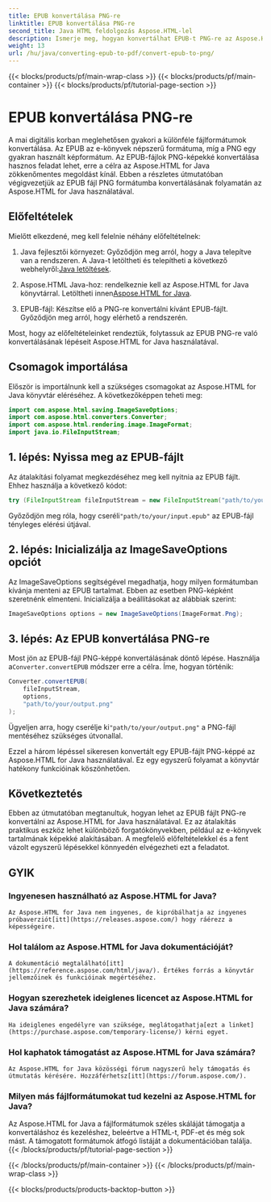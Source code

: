 ```yaml
---
title: EPUB konvertálása PNG-re
linktitle: EPUB konvertálása PNG-re
second_title: Java HTML feldolgozás Aspose.HTML-lel
description: Ismerje meg, hogyan konvertálhat EPUB-t PNG-re az Aspose.HTML for Java használatával. Kövesse lépésenkénti útmutatónkat, és tegye vonzóvá e-könyveinek tartalmát.
weight: 13
url: /hu/java/converting-epub-to-pdf/convert-epub-to-png/
---
```


{{< blocks/products/pf/main-wrap-class >}}
{{< blocks/products/pf/main-container >}}
{{< blocks/products/pf/tutorial-page-section >}}

# EPUB konvertálása PNG-re


A mai digitális korban meglehetősen gyakori a különféle fájlformátumok konvertálása. Az EPUB az e-könyvek népszerű formátuma, míg a PNG egy gyakran használt képformátum. Az EPUB-fájlok PNG-képekké konvertálása hasznos feladat lehet, erre a célra az Aspose.HTML for Java zökkenőmentes megoldást kínál. Ebben a részletes útmutatóban végigvezetjük az EPUB fájl PNG formátumba konvertálásának folyamatán az Aspose.HTML for Java használatával.

## Előfeltételek

Mielőtt elkezdené, meg kell felelnie néhány előfeltételnek:

1.  Java fejlesztői környezet: Győződjön meg arról, hogy a Java telepítve van a rendszeren. A Java-t letöltheti és telepítheti a következő webhelyről:[Java letöltések](https://www.oracle.com/java/technologies/javase-downloads.html).

2.  Aspose.HTML Java-hoz: rendelkeznie kell az Aspose.HTML for Java könyvtárral. Letöltheti innen[Aspose.HTML for Java](https://releases.aspose.com/html/java/).

3. EPUB-fájl: Készítse elő a PNG-re konvertálni kívánt EPUB-fájlt. Győződjön meg arról, hogy elérhető a rendszerén.

Most, hogy az előfeltételeinket rendeztük, folytassuk az EPUB PNG-re való konvertálásának lépéseit Aspose.HTML for Java használatával.

## Csomagok importálása

Először is importálnunk kell a szükséges csomagokat az Aspose.HTML for Java könyvtár eléréséhez. A következőképpen teheti meg:

```java
import com.aspose.html.saving.ImageSaveOptions;
import com.aspose.html.converters.Converter;
import com.aspose.html.rendering.image.ImageFormat;
import java.io.FileInputStream;
```

## 1. lépés: Nyissa meg az EPUB-fájlt

Az átalakítási folyamat megkezdéséhez meg kell nyitnia az EPUB fájlt. Ehhez használja a következő kódot:

```java
try (FileInputStream fileInputStream = new FileInputStream("path/to/your/input.epub")) {
```

 Győződjön meg róla, hogy cseréli`"path/to/your/input.epub"` az EPUB-fájl tényleges elérési útjával.

## 2. lépés: Inicializálja az ImageSaveOptions opciót

Az ImageSaveOptions segítségével megadhatja, hogy milyen formátumban kívánja menteni az EPUB tartalmat. Ebben az esetben PNG-képként szeretnénk elmenteni. Inicializálja a beállításokat az alábbiak szerint:

```java
ImageSaveOptions options = new ImageSaveOptions(ImageFormat.Png);
```

## 3. lépés: Az EPUB konvertálása PNG-re

 Most jön az EPUB-fájl PNG-képpé konvertálásának döntő lépése. Használja a`Converter.convertEPUB` módszer erre a célra. Íme, hogyan történik:

```java
Converter.convertEPUB(
    fileInputStream,
    options,
    "path/to/your/output.png"
);
```

 Ügyeljen arra, hogy cserélje ki`"path/to/your/output.png"` a PNG-fájl mentéséhez szükséges útvonallal.

Ezzel a három lépéssel sikeresen konvertált egy EPUB-fájlt PNG-képpé az Aspose.HTML for Java használatával. Ez egy egyszerű folyamat a könyvtár hatékony funkcióinak köszönhetően.

## Következtetés

Ebben az útmutatóban megtanultuk, hogyan lehet az EPUB fájlt PNG-re konvertálni az Aspose.HTML for Java használatával. Ez az átalakítás praktikus eszköz lehet különböző forgatókönyvekben, például az e-könyvek tartalmának képekké alakításában. A megfelelő előfeltételekkel és a fent vázolt egyszerű lépésekkel könnyedén elvégezheti ezt a feladatot.

## GYIK

### Ingyenesen használható az Aspose.HTML for Java?
    Az Aspose.HTML for Java nem ingyenes, de kipróbálhatja az ingyenes próbaverziót[itt](https://releases.aspose.com/) hogy ráérezz a képességeire.

### Hol találom az Aspose.HTML for Java dokumentációját?
    A dokumentáció megtalálható[itt](https://reference.aspose.com/html/java/). Értékes forrás a könyvtár jellemzőinek és funkcióinak megértéséhez.

### Hogyan szerezhetek ideiglenes licencet az Aspose.HTML for Java számára?
    Ha ideiglenes engedélyre van szüksége, meglátogathatja[ezt a linket](https://purchase.aspose.com/temporary-license/) kérni egyet.

### Hol kaphatok támogatást az Aspose.HTML for Java számára?
    Az Aspose.HTML for Java közösségi fórum nagyszerű hely támogatás és útmutatás kérésére. Hozzáférhetsz[itt](https://forum.aspose.com/).

### Milyen más fájlformátumokat tud kezelni az Aspose.HTML for Java?
   Az Aspose.HTML for Java a fájlformátumok széles skáláját támogatja a konvertáláshoz és kezeléshez, beleértve a HTML-t, PDF-et és még sok mást. A támogatott formátumok átfogó listáját a dokumentációban találja.
{{< /blocks/products/pf/tutorial-page-section >}}

{{< /blocks/products/pf/main-container >}}
{{< /blocks/products/pf/main-wrap-class >}}

{{< blocks/products/products-backtop-button >}}
